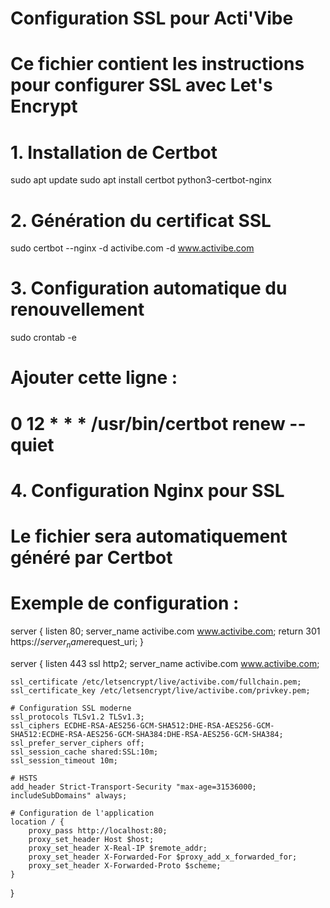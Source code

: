 # Configuration SSL pour Acti'Vibe
# Ce fichier contient les instructions pour configurer SSL avec Let's Encrypt

# 1. Installation de Certbot
sudo apt update
sudo apt install certbot python3-certbot-nginx

# 2. Génération du certificat SSL
sudo certbot --nginx -d activibe.com -d www.activibe.com

# 3. Configuration automatique du renouvellement
sudo crontab -e
# Ajouter cette ligne :
# 0 12 * * * /usr/bin/certbot renew --quiet

# 4. Configuration Nginx pour SSL
# Le fichier sera automatiquement généré par Certbot
# Exemple de configuration :

server {
    listen 80;
    server_name activibe.com www.activibe.com;
    return 301 https://$server_name$request_uri;
}

server {
    listen 443 ssl http2;
    server_name activibe.com www.activibe.com;

    ssl_certificate /etc/letsencrypt/live/activibe.com/fullchain.pem;
    ssl_certificate_key /etc/letsencrypt/live/activibe.com/privkey.pem;
    
    # Configuration SSL moderne
    ssl_protocols TLSv1.2 TLSv1.3;
    ssl_ciphers ECDHE-RSA-AES256-GCM-SHA512:DHE-RSA-AES256-GCM-SHA512:ECDHE-RSA-AES256-GCM-SHA384:DHE-RSA-AES256-GCM-SHA384;
    ssl_prefer_server_ciphers off;
    ssl_session_cache shared:SSL:10m;
    ssl_session_timeout 10m;
    
    # HSTS
    add_header Strict-Transport-Security "max-age=31536000; includeSubDomains" always;
    
    # Configuration de l'application
    location / {
        proxy_pass http://localhost:80;
        proxy_set_header Host $host;
        proxy_set_header X-Real-IP $remote_addr;
        proxy_set_header X-Forwarded-For $proxy_add_x_forwarded_for;
        proxy_set_header X-Forwarded-Proto $scheme;
    }
}
